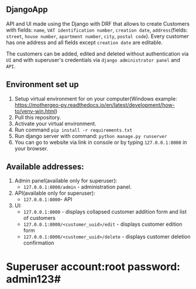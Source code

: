 ## DjangoApp
API and UI made using the Django with DRF that allows to create Customers with fields: `name`, `VAT identification number`, `creation date`, `address`(fields: `street`, `house number`, `apartment number`, `city`, `postal code`). Every customer has one address and all fields except `creation date` are editable.

The customers can be added, edited and deleted without authentication via `UI` and with superuser's credentials via `django administrator panel` and `API`.

## Environment set up 
1. Setup virtual environment for on your computer(Windows example: https://mothergeo-py.readthedocs.io/en/latest/development/how-to/venv-win.html)
2. Pull this repository.
3. Activate your virtual environment.
4. Run command `pip install -r requirements.txt`
5. Run django server with command: `python manage.py runserver`
6. You can go to website via link in console or by typing `127.0.0.1:8000` in your browser.

## Available addresses:
1. Admin panel(available  only for superuser):
    - `127.0.0.1:8000/admin` - administration panel.
2. API(available  only for superuser):
    - `127.0.0.1:8000`- API
3. UI:
    - `127.0.0.1:8000` - displays collapsed customer addition form and list of customers
    - `127.0.0.1:8000/<customer_uuid>/edit` - displays customer edition form
    - `127.0.0.1:8000/<customer_uuid>/delete` - displays customer deletion confirmation

# Superuser account:root password: admin123#